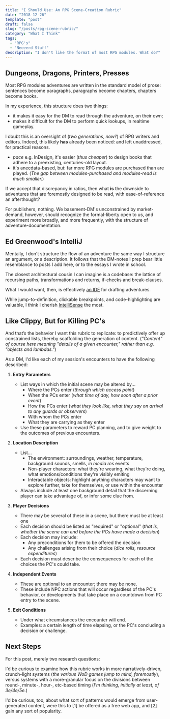 ```yaml
---
title: "I Should Use: An RPG Scene-Creation Rubric"
date: "2018-12-26"
template: "post"
draft: false
slug: "/posts/rpg-scene-rubric/"
category: "What I Think"
tags:
  - "RPG's"
  - "Neeeerd Stuff"
description: "I don't like the format of most RPG modules. What do?"
---
```


## Dungeons, Dragons, Printers, Presses

Most RPG modules adventures are written in the standard model of prose: sentences become paragraphs, paragraphs become chapters, chapters become books.

In my experience, this structure does two things:

- it makes it easy for the DM to read through the adventure, on their own;
- makes it difficult for the DM to perform quick lookups, in realtime gameplay.

I doubt this is an oversight of (_two generations, now?_) of RPG writers and editors. Indeed, this likely **has** already been noticed: and left unaddressed, for practical reasons.

- _pace_ e.g. InDesign, it's easier (_thus cheaper_) to design books that adhere to a preexisting, centuries-old layout.
- it's anecdata-based, but: far more RPG modules are purchased than are played. (_The gap between modules-purchased and modules-read is much smaller._)

If we accept that discrepancy in ratios, then what **is** the downside to adventures that are foremostly designed to be read, with ease-of-reference an afterthought?

For publishers, nothing. We basement-DM's unconstrained by market-demand, however, should recognize the formal-liberty open to us, and experiment more broadly, and more frequently, with the structure of adventure-documentation.

## Ed Greenwood's IntelliJ

Mentally, I don't structure the flow of an adventure the same way I structure an argument, or a description. It follows that the DM-notes I prep bear little resemblance to posts I add here, or to the essays I wrote in school.

The closest architectural cousin I can imagine is a codebase: the lattice of recursing paths, transformations and returns, if-checks and break-clauses.

What I would want, then, is effectively [an IDE](https://softwareengineering.stackexchange.com/a/21092) for drafting adventures.

While jump-to-definition, clickable breakpoints, and code-highlighting are valuable, I think I cherish [IntelliSense](https://code.visualstudio.com/docs/editor/intellisense) the most.

## Like Clippy, But for Killing PC's

And that’s the behavior I want this rubric to replicate: to predictively offer up constrained lists, thereby scaffolding the generation of content. (_"Content" of course here meaning "details of a given encounter," rather than e.g. "objects and lambdas."_)

As a DM, I'd like each of my session's encounters to have the following described:

1. **Entry Parameters**

   - List ways in which the initial scene may be altered by...
     - Where the PCs enter (_through which access point_)
     - When the PCs enter (_what time of day, how soon after a prior event_)
     - How the PCs enter (_what they look like, what they say on arrival to any guards or observers_)
     - With whom the PCs enter
     - What they are carrying as they enter
   - Use these parameters to reward PC planning, and to give weight to the outcomes of previous encounters.

1. **Location Description**

   - List...
     - The environment: surroundings, weather, temperature, background sounds, smells, _in media res_ events
     - Non-player characters: what they're wearing, what they're doing, what emotions/conditions they're visibly emiting
     - Interactable objects: highlight anything characters may want to explore further, take for themselves, or use within the encounter
   - Always include at least one background detail that the discerning player can take advantage of, or infer some clue from.

1. **Player Decisions**

   - There may be several of these in a scene, but there must be at least one
   - Each decision should be listed as "required" or "optional" (_that is, whether the scene can end before the PCs have made a decision_)
   - Each decision may include:
     - Any preconditions for them to be offered the decision
     - Any challenges arising from their choice (_dice rolls, resource expenditures_)
   - Each decision must describe the consequences for each of the choices the PC's could take.

1. **Independent Events**

   - These are optional to an encounter; there may be none.
   - These include NPC actions that will occur regardless of the PC's behavior, or developments that take place on a countdown from PC entry to the scene.

1. **Exit Conditions**

   - Under what circumstances the encounter will end.
   - Examples: a certain length of time elapsing, or the PC's concluding a decision or challenge.

## Next Steps

For this post, merely two research questions:

I'd be curious to examine how this rubric works in more narratively-driven, crunch-light systems (_the various WoD games jump to mind, foremostly_), versus systems with a more-granular focus on the divisions between round-, minute-, hour-, etc-based timing (_I'm thinking, initially at least, of 3e/4e/5e._)

I'd be curious, too, about what sort of patterns would emerge from user-generated content, were this to [1] be offered as a free web app, and [2] gain any sort of popularity.